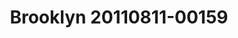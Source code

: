 ---
inv_num: 2016-021
add_credit:
url: 2016-021-brooklyn-20110811-00159
title: Brooklyn 20110811-00159
year: '2016'
display_year: '2016'
medium: Chromogenic print
dims: 168 x 95.8 x 4 cm
pitch:
ps:
live_url:
youtube:
related_code:
subheading:
download:
commission:
layout: things-i-made
---